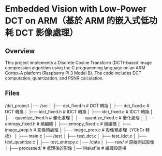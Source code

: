 # Embedded Vision with Low-Power DCT on ARM（基於 ARM 的嵌入式低功耗 DCT 影像處理）


## Overview
This project implements a Discrete Cosine Transform (DCT)-based image compression algorithm using the C programming language on an ARM Cortex-A platform (Raspberry Pi 3 Model B). The code includes DCT computation, quantization, and PSNR calculation.

## Files
/dct_project
│── /src
│   ├── dct_fixed.h            # DCT 轉換
│   ├── dct_fixed.c            # DCT 轉換
│   ├── idct_fixed.h           # IDCT 轉換
│   ├── idct_fixed.c           # IDCT 轉換
│   ├── quantize_fixed.h       # 量化處理
│   ├── quantize_fixed.c       # 量化處理
│   ├── entropy_fixed.h        # 熵編碼
│   ├── entropy_fixed.c        # 熵編碼
│   ├── image_prep.h           # 影像預處理
│   ├── image_prep.c           # 影像預處理（YCbCr 轉換）
│   ├── main.c
│── /test
│   ├── test_dct.c
│   ├── test_idct.c
│   ├── test_quantize.c
│   ├── test_entropy.c
│── /data
│   ├── raw/                   # 原始測試影像
│   ├── processed/             # 處理後的影像
│── Makefile                   # 編譯設定檔
